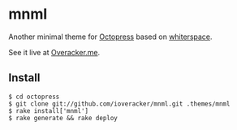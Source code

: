 mnml
====

Another minimal theme for [Octopress](http://octopress.org) based on [whiterspace](https://github.com/mjhea0/whiterspace).

See it live at [Overacker.me](http://overacker.me).

Install
-------
    $ cd octopress
    $ git clone git://github.com/ioveracker/mnml.git .themes/mnml
    $ rake install['mnml']
    $ rake generate && rake deploy

